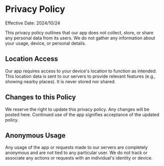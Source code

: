 # Privacy Policy

Effective Date: 2024/10/24

This privacy policy outlines that our app does not collect, store, or share any personal data from its users. We do not gather any information about your usage, device, or personal details.

## Location Access

Our app requires access to your device's location to function as intended. This location data is sent to our servers to provide relevant features (e.g., showing nearby places). It is never stored nor shared.

## Changes to this Policy

We reserve the right to update this privacy policy. Any changes will be posted here. Continued use of the app signifies acceptance of the updated policy.

## Anonymous Usage

Any usage of the app or requests made to our servers are completely anonymous and are not tied to any particular user. We do not track or associate any actions or requests with an individual's identity or device.

